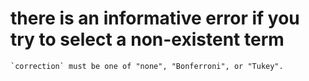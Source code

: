 # there is an informative error if you try to select a non-existent term

    `correction` must be one of "none", "Bonferroni", or "Tukey".

